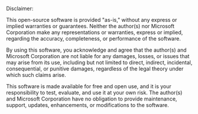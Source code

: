 Disclaimer:

This open-source software is provided "as-is," without any express or implied warranties or guarantees. Neither the author(s) nor Microsoft Corporation make any representations or warranties, express or implied, regarding the accuracy, completeness, or performance of the software.

By using this software, you acknowledge and agree that the author(s) and Microsoft Corporation are not liable for any damages, losses, or issues that may arise from its use, including but not limited to direct, indirect, incidental, consequential, or punitive damages, regardless of the legal theory under which such claims arise.

This software is made available for free and open use, and it is your responsibility to test, evaluate, and use it at your own risk. The author(s) and Microsoft Corporation have no obligation to provide maintenance, support, updates, enhancements, or modifications to the software.
